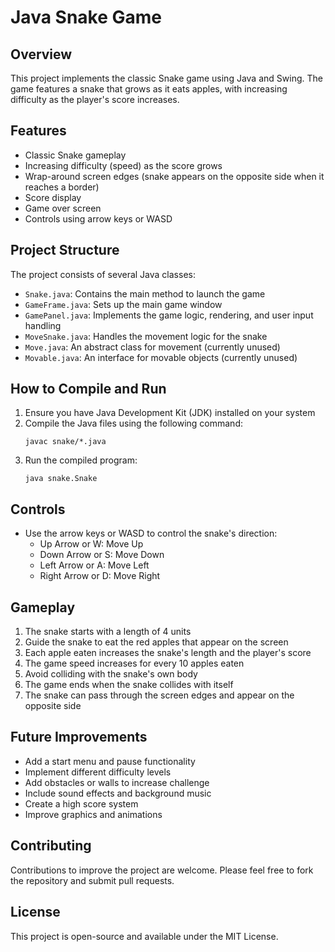 # Java Snake Game

## Overview
This project implements the classic Snake game using Java and Swing. The game features a snake that grows as it eats apples, with increasing difficulty as the player's score increases.

## Features
- Classic Snake gameplay
- Increasing difficulty (speed) as the score grows
- Wrap-around screen edges (snake appears on the opposite side when it reaches a border)
- Score display
- Game over screen
- Controls using arrow keys or WASD

## Project Structure
The project consists of several Java classes:
- `Snake.java`: Contains the main method to launch the game
- `GameFrame.java`: Sets up the main game window
- `GamePanel.java`: Implements the game logic, rendering, and user input handling
- `MoveSnake.java`: Handles the movement logic for the snake
- `Move.java`: An abstract class for movement (currently unused)
- `Movable.java`: An interface for movable objects (currently unused)

## How to Compile and Run
1. Ensure you have Java Development Kit (JDK) installed on your system
2. Compile the Java files using the following command:
   ```
   javac snake/*.java
   ```
3. Run the compiled program:
   ```
   java snake.Snake
   ```

## Controls
- Use the arrow keys or WASD to control the snake's direction:
  - Up Arrow or W: Move Up
  - Down Arrow or S: Move Down
  - Left Arrow or A: Move Left
  - Right Arrow or D: Move Right

## Gameplay
1. The snake starts with a length of 4 units
2. Guide the snake to eat the red apples that appear on the screen
3. Each apple eaten increases the snake's length and the player's score
4. The game speed increases for every 10 apples eaten
5. Avoid colliding with the snake's own body
6. The game ends when the snake collides with itself
7. The snake can pass through the screen edges and appear on the opposite side

## Future Improvements
- Add a start menu and pause functionality
- Implement different difficulty levels
- Add obstacles or walls to increase challenge
- Include sound effects and background music
- Create a high score system
- Improve graphics and animations

## Contributing
Contributions to improve the project are welcome. Please feel free to fork the repository and submit pull requests.

## License
This project is open-source and available under the MIT License.
